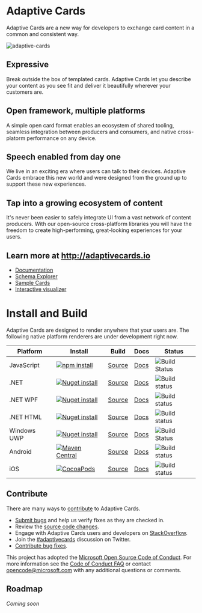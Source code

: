 
# Adaptive Cards
Adaptive Cards are a new way for developers to exchange card content in a common and consistent way.

![adaptive-cards](http://adaptivecards.io/content/overview.jpg)

## Expressive
Break outside the box of templated cards. Adaptive Cards let you describe your content as you see fit and deliver it beautifully wherever your customers are.

## Open framework, multiple platforms
A simple open card format enables an ecosystem of shared tooling, seamless integration between producers and consumers, and native cross-platorm performance on any device.

## Speech enabled from day one
We live in an exciting era where users can talk to their devices. Adaptive Cards embrace this new world and were designed from the ground up to support these new experiences.

## Tap into a growing ecosystem of content
It's never been easier to safely integrate UI from a vast network of content producers. With our open-source cross-platform libraries you will have the freedom to create high-performing, great-looking experiences for your users.

## Learn more at http://adaptivecards.io
* [Documentation](http://adaptivecards.io/documentation/)
* [Schema Explorer](http://adaptivecards.io/explorer/)
* [Sample Cards](http://adaptivecards.io/samples/)
* [Interactive visualizer](http://adaptivecards.io/visualizer/)

# Install and Build

Adaptive Cards are designed to render anywhere that your users are. The following native platform renderers are under development right now.


|Platform|Install|Build|Docs|Status|
|---|---|---|---|---|
| JavaScript | [![npm install](https://img.shields.io/npm/v/adaptivecards.svg)](https://www.npmjs.com/package/adaptivecards) | [Source](https://github.com/Microsoft/AdaptiveCards/tree/master/source/nodejs)| [Docs](https://docs.microsoft.com/en-us/adaptive-cards/display/libraries/htmlclient) | ![Build Status](https://img.shields.io/vso/build/Microsoft/56cf629e-8f3a-4412-acbc-bf69366c552c/20564.svg) |
| .NET | [![Nuget install](https://img.shields.io/nuget/vpre/AdaptiveCards.svg)](https://www.nuget.org/packages/AdaptiveCards) | [Source](https://github.com/Microsoft/AdaptiveCards/tree/master/source/dotnet)| [Docs](https://docs.microsoft.com/en-us/adaptive-cards/create/libraries/net) | ![Build status](https://img.shields.io/vso/build/Microsoft/56cf629e-8f3a-4412-acbc-bf69366c552c/20596.svg) |
| .NET WPF | [![Nuget install](https://img.shields.io/nuget/vpre/AdaptiveCards.Rendering.Wpf.svg)](https://www.nuget.org/packages/AdaptiveCards.Rendering.Wpf) | [Source](https://github.com/Microsoft/AdaptiveCards/tree/master/source/dotnet)| [Docs](https://docs.microsoft.com/en-us/adaptive-cards/display/libraries/wpf) | ![Build status](https://img.shields.io/vso/build/Microsoft/56cf629e-8f3a-4412-acbc-bf69366c552c/20596.svg) |
| .NET HTML | [![Nuget install](https://img.shields.io/nuget/vpre/AdaptiveCards.Rendering.Html.svg)](https://www.nuget.org/packages/AdaptiveCards.Rendering.Html) | [Source](https://github.com/Microsoft/AdaptiveCards/tree/master/source/dotnet) | [Docs](https://docs.microsoft.com/en-us/adaptive-cards/display/libraries/htmlserver) | ![Build status](https://img.shields.io/vso/build/Microsoft/56cf629e-8f3a-4412-acbc-bf69366c552c/20596.svg) |
| Windows UWP | [![Nuget install](https://img.shields.io/nuget/vpre/AdaptiveCards.Rendering.Uwp.svg)](https://www.nuget.org/packages/AdaptiveCards.Rendering.Uwp) | [Source](https://github.com/Microsoft/AdaptiveCards/tree/master/source/uwp) | [Docs](https://docs.microsoft.com/en-us/adaptive-cards/display/libraries/uwp) | ![Build Status](https://img.shields.io/vso/build/Microsoft/56cf629e-8f3a-4412-acbc-bf69366c552c/20583.svg) |
| Android | [![Maven Central](https://img.shields.io/maven-central/v/io.adaptivecards/adaptivecards-android-arm.svg)](https://search.maven.org/#search%7Cga%7C1%7Ca%3A%22adaptivecards-android-arm%22) | [Source](https://github.com/Microsoft/AdaptiveCards/tree/master/source/android) | [Docs](https://docs.microsoft.com/en-us/adaptive-cards/display/libraries/android) | ![Build status](https://img.shields.io/vso/build/Microsoft/8d47e068-03c8-4cdc-aa9b-fc6929290322/17651.svg)
| iOS | [![CocoaPods](https://img.shields.io/cocoapods/v/AdaptiveCards.svg)](https://cocoapods.org/pods/AdaptiveCards) |[Source](https://github.com/Microsoft/AdaptiveCards/tree/master/source/ios) | [Docs](https://docs.microsoft.com/en-us/adaptive-cards/display/libraries/ios) |  ![Build status](https://img.shields.io/vso/build/Microsoft/8d47e068-03c8-4cdc-aa9b-fc6929290322/16990.svg) |

## Contribute

There are many ways to [contribute](https://github.com/Microsoft/AdaptiveCards/blob/master/CONTRIBUTING.md) to Adaptive Cards.
* [Submit bugs](https://github.com/Microsoft/AdaptiveCards/issues) and help us verify fixes as they are checked in.
* Review the [source code changes](https://github.com/Microsoft/AdaptiveCards/pulls).
* Engage with Adaptive Cards users and developers on [StackOverflow](http://stackoverflow.com/questions/tagged/adaptive-cards). 
* Join the [#adaptivecards](http://twitter.com/#!/search/realtime/%23adaptivecards) discussion on Twitter.
* [Contribute bug fixes](https://github.com/Microsoft/AdaptiveCards/blob/master/CONTRIBUTING.md).

This project has adopted the [Microsoft Open Source Code of Conduct](https://opensource.microsoft.com/codeofconduct/). For more information see 
the [Code of Conduct FAQ](https://opensource.microsoft.com/codeofconduct/faq/) or contact [opencode@microsoft.com](mailto:opencode@microsoft.com) with any additional questions or comments.


## Roadmap

*Coming soon*
